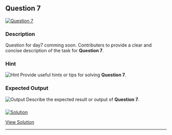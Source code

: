 


## Question 7
<a href="https://github.com/alishgosai/Javascript-Exercise-and-Solutions/blob/master/questions/Question7.md" target="_blank">
  <img src="https://img.shields.io/badge/Question-7-purple?style=for-the-badge&logoSize=60" alt="Question 7">
</a>

### **Description**
Question for day7 comming soon.
Contributers to provide a clear and concise description of the task for **Question 7**.

### **Hint**
![Hint](https://img.shields.io/badge/Hint:-blue)
Provide useful hints or tips for solving **Question 7**.

### **Expected Output**
![Output](https://img.shields.io/badge/Output:-blue)
Describe the expected result or output of **Question 7**.

### <a href="https://github.com/alishgosai/Javascript-Exercise-and-Solutions/blob/master/solutions/Solution7.js" target="_blank">
  <img src="https://img.shields.io/badge/Solution-1f8e00?style=for-the-badge&logo=solution&logoColor=white" alt="Solution">
</a>

<a href="https://github.com/alishgosai/Javascript-Exercise-and-Solutions/blob/master/solutions/Solution7.js" target="_blank">View Solution</a>

---

